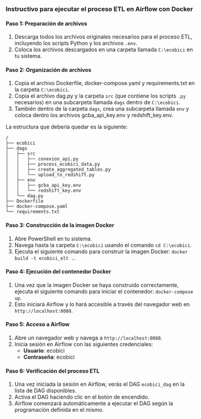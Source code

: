 ### Instructivo para ejecutar el proceso ETL en Airflow con Docker

#### Paso 1: Preparación de archivos

1. Descarga todos los archivos originales necesarios para el proceso ETL, incluyendo los scripts Python y los archivos `.env`.
2. Coloca los archivos descargados en una carpeta llamada `C:\ecobici` en tu sistema.

#### Paso 2: Organización de archivos

1. Copia el archivo Dockerfile, docker-compose.yaml y requirements.txt en la carpeta `C:\ecobici`.
2. Copia el archivo dag.py y la carpeta `src` (que contiene los scripts `.py` necesarios) en una subcarpeta llamada `dags` dentro de `C:\ecobici`.
3. También dentro de la carpeta `dags`, crea una subcarpeta llamada `env` y coloca dentro los archivos gcba_api_key.env y redshift_key.env.

La estructura que debería quedar es la siguiente:

```
/
├── ecobici
├── dags
│   ├── src
│   │   ├── conexion_api.py
│   │   ├── process_ecobici_data.py
│   │   ├── create_aggregated_tables.py
│   │   └── upload_to_redshift.py
│   ├── env
│   │   ├── gcba_api_key.env
│   │   └── redshift_key.env
│   └── dag.py
├── Dockerfile
├── docker-compose.yaml
└── requirements.txt
````

#### Paso 3: Construcción de la imagen Docker

1. Abre PowerShell en tu sistema.
2. Navega hasta la carpeta `C:\ecobici` usando el comando `cd C:\ecobici`.
3. Ejecuta el siguiente comando para construir la imagen Docker: `docker build -t ecobici_elt .`.

#### Paso 4: Ejecución del contenedor Docker

1. Una vez que la imagen Docker se haya construido correctamente, ejecuta el siguiente comando para iniciar el contenedor: `docker-compose up`.
2. Esto iniciará Airflow y lo hará accesible a través del navegador web en `http://localhost:8080`.

#### Paso 5: Acceso a Airflow

1. Abre un navegador web y navega a `http://localhost:8080`.
2. Inicia sesión en Airflow con las siguientes credenciales:
   - **Usuario**: ecobici
   - **Contraseña**: ecobici

#### Paso 6: Verificación del proceso ETL

1. Una vez iniciada la sesión en Airflow, verás el DAG `ecobici_dag` en la lista de DAG disponibles.
2. Activa el DAG haciendo clic en el botón de encendido.
3. Airflow comenzará automáticamente a ejecutar el DAG según la programación definida en el mismo.
